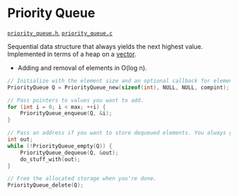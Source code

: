 # Priority Queue

[`priority_queue.h`](./../src/priority_queue.h), [`priority_queue.c`](./../src/priority_queue.c)

Sequential data structure that always yields the next highest value. Implemented in terms of a heap on a [vector](./vector.md).

- Adding and removal of elements in O(log n).

```C
// Initialize with the element size and an optional callback for element destruction. A comparison function is always needed.
PriorityQueue Q = PriorityQueue_new(sizeof(int), NULL, NULL, compint);

// Pass pointers to values you want to add.
for (int i = 0; i < max; ++i) {
    PriorityQueue_enqueue(Q, &i);
}

// Pass an address if you want to store dequeued elements. You always get the next-greatest one.
int out;
while (!PriorityQueue_empty(Q)) {
    PriorityQueue_dequeue(Q, &out);
    do_stuff_with(out);
}

// Free the allocated storage when you're done.
PriorityQueue_delete(Q);
```
